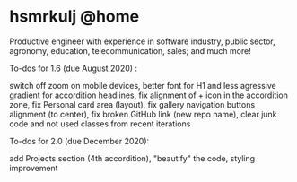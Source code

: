# hsmrkulj @home
Productive engineer with experience in software industry, public sector, agronomy, education, telecommunication, sales; and much more!

To-dos for 1.6 (due August 2020) :

switch off zoom on mobile devices,
better font for H1 and less agressive gradient for accordition headlines,
fix alignment of + icon in the accordition zone,
fix Personal card area (layout),
fix gallery navigation buttons alignment (to center),
fix broken GitHub link (new repo name),
clear junk code and not used classes from recent iterations



To-dos for 2.0 (due December 2020):

add Projects section (4th accordition), 
"beautify" the code, 
styling improvement
